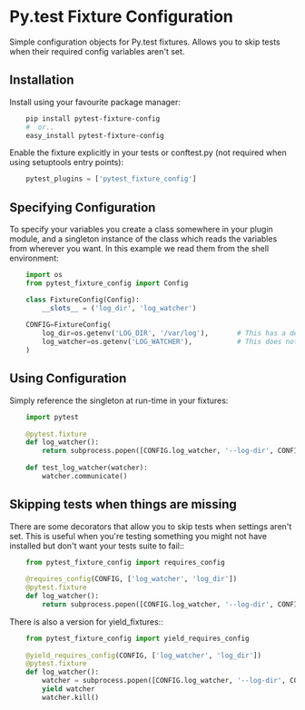 # Py.test Fixture Configuration

Simple configuration objects for Py.test fixtures. 
Allows you to skip tests when their required config variables aren't set.
                      
## Installation

Install using your favourite package manager:

```bash
    pip install pytest-fixture-config
    #  or..
    easy_install pytest-fixture-config
```

Enable the fixture explicitly in your tests or conftest.py (not required when using setuptools entry points):

```python
    pytest_plugins = ['pytest_fixture_config']
```


## Specifying Configuration

To specify your variables you create a class somewhere in your plugin module,
and a singleton instance of the class which reads the variables from wherever
you want. In this example we read them from the shell environment:

```python
    import os
    from pytest_fixture_config import Config

    class FixtureConfig(Config):
        __slots__ = ('log_dir', 'log_watcher')
        
    CONFIG=FixtureConfig(
        log_dir=os.getenv('LOG_DIR', '/var/log'),       # This has a default
        log_watcher=os.getenv('LOG_WATCHER'),           # This does not 
    )
```    

## Using Configuration

Simply reference the singleton at run-time in your fixtures:

```python
    import pytest
    
    @pytest.fixture
    def log_watcher():
        return subprocess.popen([CONFIG.log_watcher, '--log-dir', CONFIG.log_dir])
    
    def test_log_watcher(watcher):
        watcher.communicate()
```

## Skipping tests when things are missing

There are some decorators that allow you to skip tests when settings aren't set.
This is useful when you're testing something you might not have installed
but don't want your tests suite to fail::

```python
    from pytest_fixture_config import requires_config
    
    @requires_config(CONFIG, ['log_watcher', 'log_dir'])
    @pytest.fixture
    def log_watcher():
        return subprocess.popen([CONFIG.log_watcher, '--log-dir', CONFIG.log_dir])
```
    
There is also a version for yield_fixtures::

```python
    from pytest_fixture_config import yield_requires_config
    
    @yield_requires_config(CONFIG, ['log_watcher', 'log_dir'])
    @pytest.fixture
    def log_watcher():
        watcher = subprocess.popen([CONFIG.log_watcher, '--log-dir', CONFIG.log_dir])
        yield watcher
        watcher.kill()
```